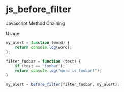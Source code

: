 js_before_filter
================

Javascript Method Chaining

Usage:
```javascript
my_alert = function (word) {
    return console.log(word);
};

filter_foobar = function (text) {
    if (text == "foobar");
    return console.log("word is foobar!");
}

my_alert = before_filter(filter_foobar, my_alert);
```
